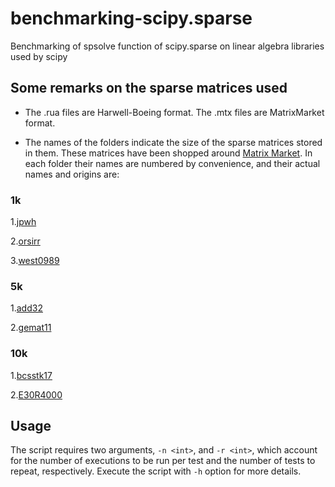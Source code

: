 # benchmarking-scipy.sparse
Benchmarking of spsolve function of scipy.sparse on linear algebra libraries used by scipy

## Some remarks on the sparse matrices used

- The .rua files are Harwell-Boeing format.  The .mtx files are MatrixMarket format. 

- The names of the folders indicate the size of the sparse matrices stored in
  them. These matrices have been shopped around [Matrix
  Market](https://math.nist.gov/MatrixMarket/). In each folder their names are
  numbered by convenience, and their actual names and origins are: 

### 1k

1.[jpwh](https://math.nist.gov/MatrixMarket/data/Harwell-Boeing/cirphys/jpwh_991.html)

2.[orsirr](https://math.nist.gov/MatrixMarket/data/Harwell-Boeing/oilgen/orsirr_1.html)

3.[west0989](https://math.nist.gov/MatrixMarket/data/Harwell-Boeing/chemwest/west0989.html)

### 5k

1.[add32](https://math.nist.gov/MatrixMarket/data/misc/hamm/add32.html)

2.[gemat11](https://math.nist.gov/MatrixMarket/data/Harwell-Boeing/gemat/gemat11.html)

### 10k

1.[bcsstk17](https://math.nist.gov/MatrixMarket/data/Harwell-Boeing/bcsstruc2/bcsstk17.html)

2.[E30R4000](https://math.nist.gov/MatrixMarket/data/SPARSKIT/drivcav/e30r4000.html)

## Usage

The script requires two arguments, `-n <int>`, and `-r <int>`, which account for the
number of executions to be run per test and the number of tests to repeat,
respectively. Execute the script with `-h` option for more details.
